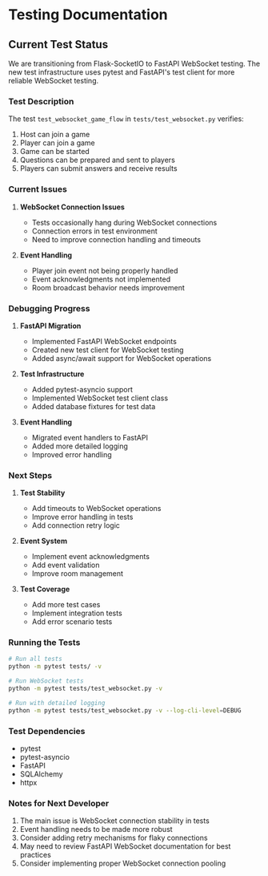 # Testing Documentation

## Current Test Status

We are transitioning from Flask-SocketIO to FastAPI WebSocket testing. The new test infrastructure uses pytest and FastAPI's test client for more reliable WebSocket testing.

### Test Description

The test `test_websocket_game_flow` in `tests/test_websocket.py` verifies:
1. Host can join a game
2. Player can join a game
3. Game can be started
4. Questions can be prepared and sent to players
5. Players can submit answers and receive results

### Current Issues

1. **WebSocket Connection Issues**
   - Tests occasionally hang during WebSocket connections
   - Connection errors in test environment
   - Need to improve connection handling and timeouts

2. **Event Handling**
   - Player join event not being properly handled
   - Event acknowledgments not implemented
   - Room broadcast behavior needs improvement

### Debugging Progress

1. **FastAPI Migration**
   - Implemented FastAPI WebSocket endpoints
   - Created new test client for WebSocket testing
   - Added async/await support for WebSocket operations

2. **Test Infrastructure**
   - Added pytest-asyncio support
   - Implemented WebSocket test client class
   - Added database fixtures for test data

3. **Event Handling**
   - Migrated event handlers to FastAPI
   - Added more detailed logging
   - Improved error handling

### Next Steps

1. **Test Stability**
   - Add timeouts to WebSocket operations
   - Improve error handling in tests
   - Add connection retry logic

2. **Event System**
   - Implement event acknowledgments
   - Add event validation
   - Improve room management

3. **Test Coverage**
   - Add more test cases
   - Implement integration tests
   - Add error scenario tests

### Running the Tests

```bash
# Run all tests
python -m pytest tests/ -v

# Run WebSocket tests
python -m pytest tests/test_websocket.py -v

# Run with detailed logging
python -m pytest tests/test_websocket.py -v --log-cli-level=DEBUG
```

### Test Dependencies

- pytest
- pytest-asyncio
- FastAPI
- SQLAlchemy
- httpx

### Notes for Next Developer

1. The main issue is WebSocket connection stability in tests
2. Event handling needs to be made more robust
3. Consider adding retry mechanisms for flaky connections
4. May need to review FastAPI WebSocket documentation for best practices
5. Consider implementing proper WebSocket connection pooling
